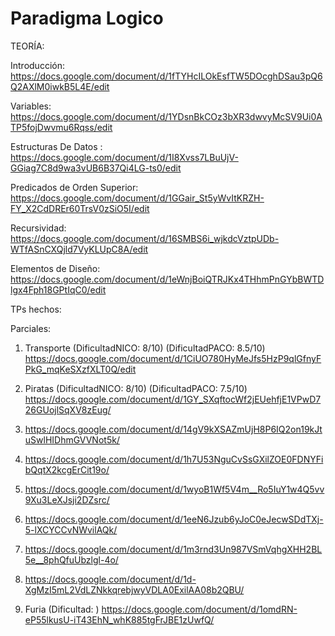 # Paradigma Logico

TEORÍA:

Introducción: https://docs.google.com/document/d/1fTYHcILOkEsfTW5DOcghDSau3pQ6Q2AXlM0iwkB5L4E/edit

Variables: https://docs.google.com/document/d/1YDsnBkCOz3bXR3dwvyMcSV9Ui0ATP5fojDwvmu6Rqss/edit

Estructuras De Datos : https://docs.google.com/document/d/1I8Xvss7LBuUjV-GGiag7C8d9wa3vUB6B37Qi4LG-ts0/edit

Predicados de Orden Superior: https://docs.google.com/document/d/1GGair_St5yWvItKRZH-FY_X2CdDREr60TrsV0zSiO5I/edit

Recursividad: https://docs.google.com/document/d/16SMBS6i_wjkdcVztpUDb-WTfASnCXQjld7VyKLUpC8A/edit

Elementos de Diseño: https://docs.google.com/document/d/1eWnjBoiQTRJKx4THhmPnGYbBWTDlgx4Fph18GPtIqC0/edit

TPs hechos:

Parciales: 

1) Transporte (DificultadNICO: 8/10) (DificultadPACO: 8.5/10) https://docs.google.com/document/d/1CiUO780HyMeJfs5HzP9qlGfnyFPkG_mqKeSXzfXLT0Q/edit             

2) Piratas (DificultadNICO: 8/10) (DificultadPACO: 7.5/10) https://docs.google.com/document/d/1GY_SXqftocWf2jEUehfjE1VPwD726GUojlSqXV8zEug/

3) https://docs.google.com/document/d/14gV9kXSAZmUjH8P6IQ2on19kJtuSwlHIDhmGVVNot5k/

4) https://docs.google.com/document/d/1h7U53NguCvSsGXilZOE0FDNYFibQqtX2kcgErCit19o/

5) https://docs.google.com/document/d/1wyoB1Wf5V4m__Ro5IuY1w4Q5vv9Xu3LeXJsji2DZsrc/

6) https://docs.google.com/document/d/1eeN6Jzub6yJoC0eJecwSDdTXj-5-lXCYCCvNWvilAQk/

7) https://docs.google.com/document/d/1m3rnd3Un987VSmVqhgXHH2BL5e__8phQfuUbzlgl-4o/

8) https://docs.google.com/document/d/1d-XgMzI5mL2VdLZNkkqrebjwyVDLA0ExilAA08b2QBU/

9) Furia (Dificultad: ) https://docs.google.com/document/d/1omdRN-eP55lkusU-iT43EhN_whK885tgFrJBE1zUwfQ/
